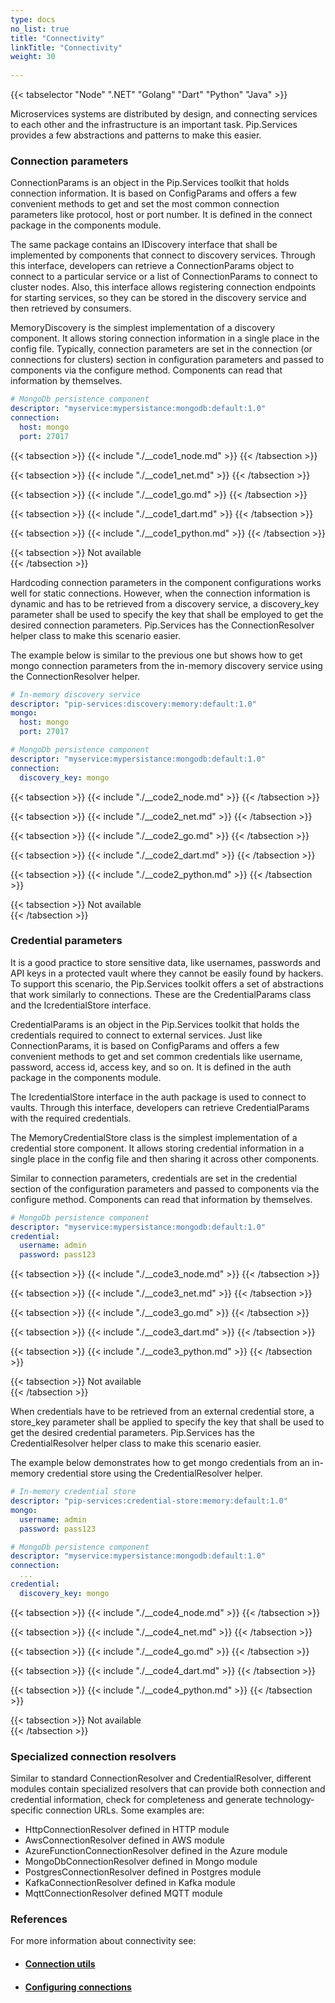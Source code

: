 ```yaml
---
type: docs
no_list: true
title: "Connectivity"
linkTitle: "Connectivity"
weight: 30
     
---
```


{{< tabselector "Node" ".NET" "Golang" "Dart" "Python" "Java" >}}

Microservices systems are distributed by design, and connecting services to each other and the infrastructure is an important task. Pip.Services provides a few abstractions and patterns to make this easier.

### Connection parameters

ConnectionParams is an object in the Pip.Services toolkit that holds connection information. It is based on ConfigParams and offers a few convenient methods to get and set the most common connection parameters like protocol, host or port number. It is defined in the connect package in the components module.

The same package contains an IDiscovery interface that shall be implemented by components that connect to discovery services. Through this interface, developers can retrieve a ConnectionParams object to connect to a particular service or a list of ConnectionParams to connect to cluster nodes. Also, this interface allows registering connection endpoints for starting services, so they can be stored in the discovery service and then retrieved by consumers.

MemoryDiscovery is the simplest implementation of a discovery component. It allows storing connection information in a single place in the config file. 
Typically, connection parameters are set in the connection (or connections for clusters) section in configuration parameters and passed to components via the configure method. Components can read that information by themselves. 

```yml
# MongoDb persistence component
descriptor: "myservice:mypersistance:mongodb:default:1.0"
connection:
  host: mongo
  port: 27017
```

{{< tabsection >}}
  {{< include "./__code1_node.md" >}}
{{< /tabsection >}}

{{< tabsection >}}
  {{< include "./__code1_net.md" >}}
{{< /tabsection >}}

{{< tabsection >}}
  {{< include "./__code1_go.md" >}} 
{{< /tabsection >}}

{{< tabsection >}}
  {{< include "./__code1_dart.md" >}}
{{< /tabsection >}}

{{< tabsection >}}
  {{< include "./__code1_python.md" >}}
{{< /tabsection >}}

{{< tabsection >}}
  Not available  
{{< /tabsection >}}

Hardcoding connection parameters in the component configurations works well for static connections. However, when the connection information is dynamic and has to be retrieved from a discovery service, a discovery_key parameter shall be used to specify the key that shall be employed to get the desired connection parameters. Pip.Services has the ConnectionResolver helper class to make this scenario easier.

The example below is similar to the previous one but shows how to get mongo connection parameters from the in-memory discovery service using the ConnectionResolver helper.

```yml
# In-memory discovery service
descriptor: "pip-services:discovery:memory:default:1.0"
mongo:
  host: mongo
  port: 27017

# MongoDb persistence component
descriptor: "myservice:mypersistance:mongodb:default:1.0"
connection:
  discovery_key: mongo
```

{{< tabsection >}}
  {{< include "./__code2_node.md" >}}
{{< /tabsection >}}

{{< tabsection >}}
  {{< include "./__code2_net.md" >}}
{{< /tabsection >}}

{{< tabsection >}}
  {{< include "./__code2_go.md" >}} 
{{< /tabsection >}}

{{< tabsection >}}
  {{< include "./__code2_dart.md" >}}
{{< /tabsection >}}

{{< tabsection >}}
  {{< include "./__code2_python.md" >}}
{{< /tabsection >}}

{{< tabsection >}}
  Not available  
{{< /tabsection >}}

### Credential parameters

It is a good practice to store sensitive data, like usernames, passwords and API keys in a protected vault where they cannot be easily found by hackers. To support this scenario, the Pip.Services toolkit offers a set of abstractions that work similarly to connections. These are the CredentialParams class and the IcredentialStore interface.

CredentialParams is an object in the Pip.Services toolkit that holds the credentials required to connect to external services. Just like ConnectionParams, it is based on ConfigParams and offers a few convenient methods to get and set common credentials like username, password, access id, access key, and so on. It is defined in the auth package in the components module.

The IcredentialStore interface in the auth package is used to connect to vaults. Through this interface, developers can retrieve CredentialParams with the required credentials.

The MemoryCredentialStore class is the simplest implementation of a credential store component. It allows storing credential information in a single place in the config file and then sharing it across other components. 

Similar to connection parameters, credentials are set in the credential section of the configuration parameters and passed to components via the configure method. Components can read that information by themselves. 

```yml
# MongoDb persistence component
descriptor: "myservice:mypersistance:mongodb:default:1.0"
credential:
  username: admin
  password: pass123
```

{{< tabsection >}}
  {{< include "./__code3_node.md" >}}
{{< /tabsection >}}

{{< tabsection >}}
  {{< include "./__code3_net.md" >}}
{{< /tabsection >}}

{{< tabsection >}}
  {{< include "./__code3_go.md" >}} 
{{< /tabsection >}}

{{< tabsection >}}
  {{< include "./__code3_dart.md" >}}
{{< /tabsection >}}

{{< tabsection >}}
  {{< include "./__code3_python.md" >}}
{{< /tabsection >}}

{{< tabsection >}}
  Not available  
{{< /tabsection >}}

When credentials have to be retrieved from an external credential store, a store_key parameter shall be applied to specify the key that shall be used to get the desired credential parameters. Pip.Services has the CredentialResolver helper class to make this scenario easier.

The example below demonstrates how to get mongo credentials from an in-memory credential store using the CredentialResolver helper.

```yml
# In-memory credential store
descriptor: "pip-services:credential-store:memory:default:1.0"
mongo:
  username: admin
  password: pass123

# MongoDb persistence component
descriptor: "myservice:mypersistance:mongodb:default:1.0"
connection:
  ...
credential:
  discovery_key: mongo
```

{{< tabsection >}}
  {{< include "./__code4_node.md" >}}
{{< /tabsection >}}

{{< tabsection >}}
  {{< include "./__code4_net.md" >}}
{{< /tabsection >}}

{{< tabsection >}}
  {{< include "./__code4_go.md" >}} 
{{< /tabsection >}}

{{< tabsection >}}
  {{< include "./__code4_dart.md" >}}
{{< /tabsection >}}

{{< tabsection >}}
  {{< include "./__code4_python.md" >}}
{{< /tabsection >}}

{{< tabsection >}}
  Not available  
{{< /tabsection >}}

### Specialized connection resolvers
Similar to standard ConnectionResolver and CredentialResolver, different modules contain specialized resolvers that can provide both connection and credential information, check for completeness and generate technology-specific connection URLs. Some examples are:

- HttpConnectionResolver defined in HTTP module
- AwsConnectionResolver defined in AWS module
- AzureFunctionConnectionResolver defined in the Azure module
- MongoDbConnectionResolver defined in Mongo module
- PostgresConnectionResolver defined in Postgres module
- KafkaConnectionResolver defined in Kafka module
- MqttConnectionResolver defined MQTT module

### References

For more information about connectivity see:
- #### [Connection utils](../../../beginner_tutorials/communications/connection_utils/)
- #### [Configuring connections](../../../beginner_tutorials/configuration/configuring_connections/)
